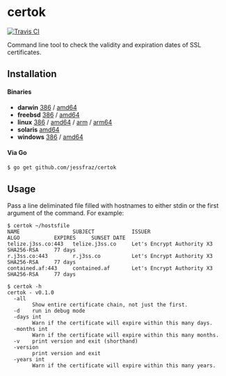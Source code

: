 # certok

[![Travis CI](https://travis-ci.org/jessfraz/certok.svg?branch=master)](https://travis-ci.org/jessfraz/certok)

Command line tool to check the validity and expiration dates of SSL certificates.

## Installation

#### Binaries

- **darwin** [386](https://github.com/jessfraz/certok/releases/download/v0.1.0/certok-darwin-386) / [amd64](https://github.com/jessfraz/certok/releases/download/v0.1.0/certok-darwin-amd64)
- **freebsd** [386](https://github.com/jessfraz/certok/releases/download/v0.1.0/certok-freebsd-386) / [amd64](https://github.com/jessfraz/certok/releases/download/v0.1.0/certok-freebsd-amd64)
- **linux** [386](https://github.com/jessfraz/certok/releases/download/v0.1.0/certok-linux-386) / [amd64](https://github.com/jessfraz/certok/releases/download/v0.1.0/certok-linux-amd64) / [arm](https://github.com/jessfraz/certok/releases/download/v0.1.0/certok-linux-arm) / [arm64](https://github.com/jessfraz/certok/releases/download/v0.1.0/certok-linux-arm64)
- **solaris** [amd64](https://github.com/jessfraz/certok/releases/download/v0.1.0/certok-solaris-amd64)
- **windows** [386](https://github.com/jessfraz/certok/releases/download/v0.1.0/certok-windows-386) / [amd64](https://github.com/jessfraz/certok/releases/download/v0.1.0/certok-windows-amd64)

#### Via Go

```bash
$ go get github.com/jessfraz/certok
```

## Usage

Pass a line deliminated file filled with hostnames to either stdin or the first
argument of the command. For example:

```console
$ certok ~/hostsfile
NAME                 SUBJECT            ISSUER                        ALGO           EXPIRES     SUNSET DATE
telize.j3ss.co:443   telize.j3ss.co     Let's Encrypt Authority X3    SHA256-RSA     77 days
r.j3ss.co:443        r.j3ss.co          Let's Encrypt Authority X3    SHA256-RSA     77 days
contained.af:443     contained.af       Let's Encrypt Authority X3    SHA256-RSA     77 days
```

```console
$ certok -h
certok - v0.1.0
  -all
        Show entire certificate chain, not just the first.
  -d    run in debug mode
  -days int
        Warn if the certificate will expire within this many days.
  -months int
        Warn if the certificate will expire within this many months.
  -v    print version and exit (shorthand)
  -version
        print version and exit
  -years int
        Warn if the certificate will expire within this many years.
```
